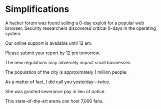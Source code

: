 # Simplifications

<!-- 0-day -->
A hacker forum was found selling a 0-day exploit for a popular web browser.
Security researchers discovered critical 0-days in the operating system.

<!-- 12 am -->
Our online support is available until 12 am.

<!-- 12 pm -->
Please submit your report by 12 pm tomorrow.

<!-- adversely impact -->
The new regulations may adversely impact small businesses.

<!-- approximately -->
The population of the city is approximately 1 million people.

<!-- as a matter of fact -->
As a matter of fact, I did call you yesterday—twice.

<!-- in lieu of -->
She was granted severance pay in lieu of notice.

<!-- state-of-the-art -->
This state-of-the-art arena can host 7,000 fans.
